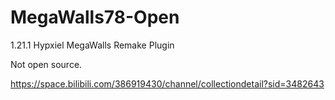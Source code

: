 # MegaWalls78-Open
1.21.1 Hypxiel MegaWalls Remake Plugin

Not open source.

https://space.bilibili.com/386919430/channel/collectiondetail?sid=3482643
